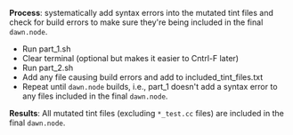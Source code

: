 **Process**: systematically add syntax errors into the mutated tint files and check for build errors to make sure they're being included in the final `dawn.node`. 

- Run part_1.sh
- Clear terminal (optional but makes it easier to Cntrl-F later)
- Run part_2.sh
- Add any file causing build errors and add to included_tint_files.txt
- Repeat until `dawn.node` builds, i.e., part_1 doesn't add a syntax error to any files included in the final `dawn.node`.

**Results**: All mutated tint files (excluding `*_test.cc` files) are included in the final `dawn.node`.